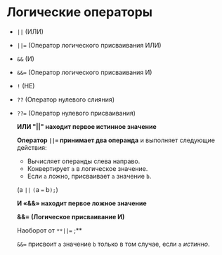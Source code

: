 # Логические операторы

- `||` (ИЛИ)
- `||=` (Оператор логического присваивания ИЛИ)
- `&&` (И)
- `&&=` (Оператор логического присваивания И)
- `!` (НЕ)
- `??` (Оператор нулевого слияния)
- `??=` (Оператор нулевого присваивания)
    
    
    **ИЛИ "||" находит первое истинное значение**
    
    **Оператор `||=` принимает два операнда** и выполняет следующие действия:
    
    - Вычисляет операнды слева направо.
    - Конвертирует `a` в логическое значение.
    - Если `a` ложно, присваивает `a` значение `b`.
    
    (a `||` `(`a `=` b`);`)
    
    **И «&&» находит первое ложное значение**
    
    **&&= (Логическое присваивание И)** 
    
    Наоборот от `**||=` ;**
    
    `&&=` присвоит `a` значение `b` только в том случае, если `a` *истинно*.